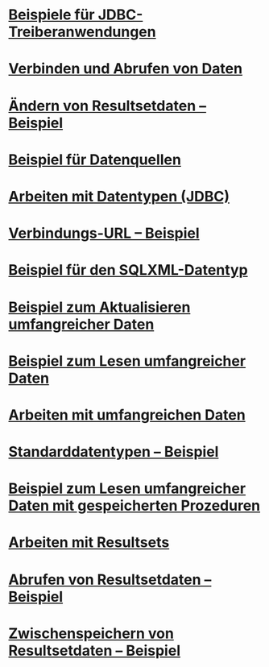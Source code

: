 # [Beispiele für JDBC-Treiberanwendungen](sample-jdbc-driver-applications.md)
# [Verbinden und Abrufen von Daten](connecting-and-retrieving-data.md)
# [Ändern von Resultsetdaten – Beispiel](modifying-result-set-data-sample.md)
# [Beispiel für Datenquellen](data-source-sample.md)
# [Arbeiten mit Datentypen (JDBC)](working-with-data-types-jdbc.md)
# [Verbindungs-URL – Beispiel](connection-url-sample.md)
# [Beispiel für den SQLXML-Datentyp](sqlxml-data-type-sample.md)
# [Beispiel zum Aktualisieren umfangreicher Daten](updating-large-data-sample.md)
# [Beispiel zum Lesen umfangreicher Daten](reading-large-data-sample.md)
# [Arbeiten mit umfangreichen Daten](working-with-large-data.md)
# [Standarddatentypen – Beispiel](basic-data-types-sample.md)
# [Beispiel zum Lesen umfangreicher Daten mit gespeicherten Prozeduren](reading-large-data-with-stored-procedures-sample.md)
# [Arbeiten mit Resultsets](working-with-result-sets.md)
# [Abrufen von Resultsetdaten – Beispiel](retrieving-result-set-data-sample.md)
# [Zwischenspeichern von Resultsetdaten – Beispiel](caching-result-set-data-sample.md)

